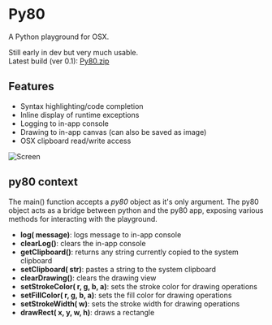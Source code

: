 # Py80
A Python playground for OSX.

Still early in dev but very much usable.  
Latest build (ver 0.1): [Py80.zip](http://kode80.com/downloads/Py80.zip)

## Features
* Syntax highlighting/code completion
* Inline display of runtime exceptions
* Logging to in-app console
* Drawing to in-app canvas (can also be saved as image)
* OSX clipboard read/write access

![Screen](https://pbs.twimg.com/media/CFoxlqYVAAAUbVd.png:large)

## py80 context
The main() function accepts a *py80* object as it's only argument. The py80 object acts as a bridge between python and the py80 app, exposing various methods for interacting with the playground.
* **log( message)**: logs message to in-app console
* **clearLog()**: clears the in-app console
* **getClipboard()**: returns any string currently copied to the system clipboard
* **setClipboard( str)**: pastes a string to the system clipboard
* **clearDrawing()**: clears the drawing view
* **setStrokeColor( r, g, b, a)**: sets the stroke color for drawing operations
* **setFillColor( r, g, b, a)**: sets the fill color for drawing operations
* **setStrokeWidth( w)**: sets the stroke width for drawing operations
* **drawRect( x, y, w, h)**: draws a rectangle
